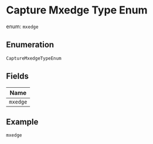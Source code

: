 
# Capture Mxedge Type Enum

enum: `mxedge`

## Enumeration

`CaptureMxedgeTypeEnum`

## Fields

| Name |
|  --- |
| `mxedge` |

## Example

```
mxedge
```

